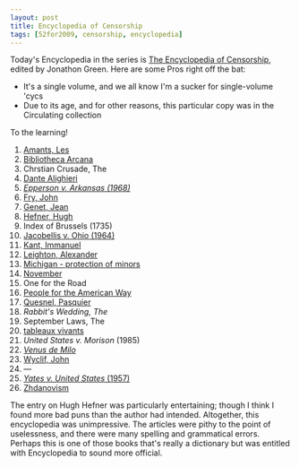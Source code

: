 ```yaml
---
layout: post
title: Encyclopedia of Censorship
tags: [52for2009, censorship, encyclopedia]
--- 
```


Today's Encyclopedia in the series is [The Encyclopedia of Censorship](http://www.amazon.com/Encyclopedia-Censorship-Facts-Library-History/dp/0816044643), edited by Jonathon Green. Here are some Pros right off the bat: 

  * It's a single volume, and we all know I'm a sucker for single-volume 'cycs
  * Due to its age, and for other reasons, this particular copy was in the Circulating collection

To the learning!

  1. [Amants, Les](http://en.wikipedia.org/wiki/Les_Amants)
  2. [Bibliotheca Arcana](http://en.wikipedia.org/wiki/Henry_Spencer_Ashbee)
  3. Chrstian Crusade, The
  4. [Dante Alighieri](http://en.wikipedia.org/wiki/Dante_Alighieri)
  5. [_Epperson v. Arkansas (1968)_](http://en.wikipedia.org/wiki/Epperson_v._Arkansas)
  6. [Fry, John](http://en.wikipedia.org/wiki/John_Fry_(regicide))
  7. [Genet, Jean](http://en.wikipedia.org/wiki/Jean_Genet)
  8. [Hefner, Hugh](http://en.wikipedia.org/wiki/Hugh_Hefner)
  9. Index of Brussels (1735)
  10. [Jacobellis v. Ohio (1964)](http://en.wikipedia.org/wiki/Jacobellis_v._Ohio)
  11. [Kant, Immanuel](http://en.wikipedia.org/wiki/Immanuel_Kant)
  12. [Leighton, Alexander](http://en.wikipedia.org/wiki/Alexander_Leighton)
  13. [Michigan - protection of minors](http://en.wikipedia.org/wiki/Obscenity#Obscenity_v._indecency)
  14. [November](http://en.wikipedia.org/wiki/Gustav_Flaubert)
  15. One for the Road
  16. [People for the American Way](http://en.wikipedia.org/wiki/People_For_the_American_Way)
  17. [Quesnel, Pasquier](http://en.wikipedia.org/wiki/Pasquier_Quesnel)
  18. _Rabbit's Wedding, The_
  19. September Laws, The
  20. [tableaux vivants](http://en.wikipedia.org/wiki/Tableau_vivant)
  21. _United States v. Morison_ (1985)
  22. [_Venus de Milo_](http://en.wikipedia.org/wiki/Venus_de_Milo)
  23. [Wyclif, John](http://en.wikipedia.org/wiki/John_Wycliffe)
  24. —
  25. [_Yates v. United States_ (1957)](http://en.wikipedia.org/wiki/Yates_v._United_States)
  26. [Zhdanovism](http://en.wikipedia.org/wiki/Zhdanov_Doctrine)

The entry on Hugh Hefner was particularly entertaining; though I think I found more bad puns than the author had intended. Altogether, this encyclopedia was unimpressive. The articles were pithy to the point of uselessness, and there were many spelling and grammatical errors. Perhaps this is one of those books that's really a dictionary but was entitled with Encyclopedia to sound more official.